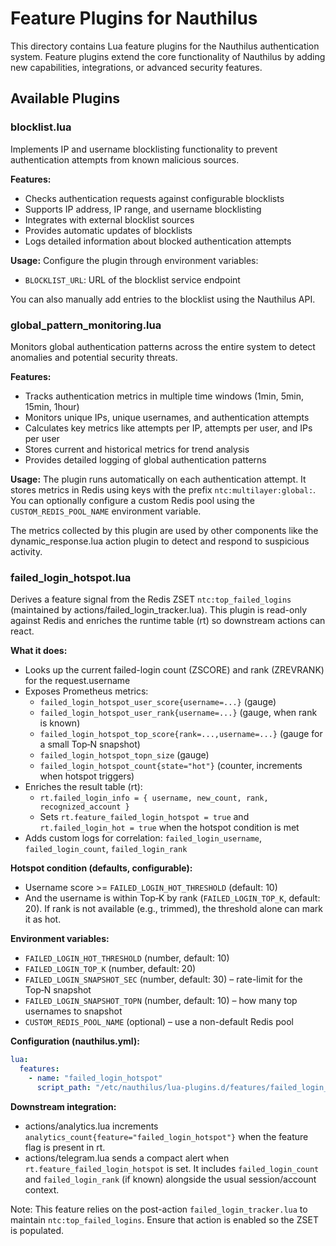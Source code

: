 # Feature Plugins for Nauthilus

This directory contains Lua feature plugins for the Nauthilus authentication system. Feature plugins extend the core functionality of Nauthilus by adding new capabilities, integrations, or advanced security features.

## Available Plugins

### blocklist.lua
Implements IP and username blocklisting functionality to prevent authentication attempts from known malicious sources.

**Features:**
- Checks authentication requests against configurable blocklists
- Supports IP address, IP range, and username blocklisting
- Integrates with external blocklist sources
- Provides automatic updates of blocklists
- Logs detailed information about blocked authentication attempts

**Usage:**
Configure the plugin through environment variables:
- `BLOCKLIST_URL`: URL of the blocklist service endpoint

You can also manually add entries to the blocklist using the Nauthilus API.

### global_pattern_monitoring.lua
Monitors global authentication patterns across the entire system to detect anomalies and potential security threats.

**Features:**
- Tracks authentication metrics in multiple time windows (1min, 5min, 15min, 1hour)
- Monitors unique IPs, unique usernames, and authentication attempts
- Calculates key metrics like attempts per IP, attempts per user, and IPs per user
- Stores current and historical metrics for trend analysis
- Provides detailed logging of global authentication patterns

**Usage:**
The plugin runs automatically on each authentication attempt. It stores metrics in Redis using keys with the prefix `ntc:multilayer:global:`. You can optionally configure a custom Redis pool using the `CUSTOM_REDIS_POOL_NAME` environment variable.

The metrics collected by this plugin are used by other components like the dynamic_response.lua action plugin to detect and respond to suspicious activity.

### failed_login_hotspot.lua
Derives a feature signal from the Redis ZSET `ntc:top_failed_logins` (maintained by actions/failed_login_tracker.lua). This plugin is read-only against Redis and enriches the runtime table (rt) so downstream actions can react.

**What it does:**
- Looks up the current failed-login count (ZSCORE) and rank (ZREVRANK) for the request.username
- Exposes Prometheus metrics:
  - `failed_login_hotspot_user_score{username=...}` (gauge)
  - `failed_login_hotspot_user_rank{username=...}` (gauge, when rank is known)
  - `failed_login_hotspot_top_score{rank=...,username=...}` (gauge for a small Top‑N snapshot)
  - `failed_login_hotspot_topn_size` (gauge)
  - `failed_login_hotspot_count{state="hot"}` (counter, increments when hotspot triggers)
- Enriches the result table (rt):
  - `rt.failed_login_info = { username, new_count, rank, recognized_account }`
  - Sets `rt.feature_failed_login_hotspot = true` and `rt.failed_login_hot = true` when the hotspot condition is met
- Adds custom logs for correlation: `failed_login_username`, `failed_login_count`, `failed_login_rank`

**Hotspot condition (defaults, configurable):**
- Username score >= `FAILED_LOGIN_HOT_THRESHOLD` (default: 10)
- And the username is within Top‑K by rank (`FAILED_LOGIN_TOP_K`, default: 20). If rank is not available (e.g., trimmed), the threshold alone can mark it as hot.

**Environment variables:**
- `FAILED_LOGIN_HOT_THRESHOLD` (number, default: 10)
- `FAILED_LOGIN_TOP_K` (number, default: 20)
- `FAILED_LOGIN_SNAPSHOT_SEC` (number, default: 30) – rate-limit for the Top‑N snapshot
- `FAILED_LOGIN_SNAPSHOT_TOPN` (number, default: 10) – how many top usernames to snapshot
- `CUSTOM_REDIS_POOL_NAME` (optional) – use a non-default Redis pool

**Configuration (nauthilus.yml):**
```yaml
lua:
  features:
    - name: "failed_login_hotspot"
      script_path: "/etc/nauthilus/lua-plugins.d/features/failed_login_hotspot.lua"
```

**Downstream integration:**
- actions/analytics.lua increments `analytics_count{feature="failed_login_hotspot"}` when the feature flag is present in rt.
- actions/telegram.lua sends a compact alert when `rt.feature_failed_login_hotspot` is set. It includes `failed_login_count` and `failed_login_rank` (if known) alongside the usual session/account context.

Note: This feature relies on the post-action `failed_login_tracker.lua` to maintain `ntc:top_failed_logins`. Ensure that action is enabled so the ZSET is populated.
